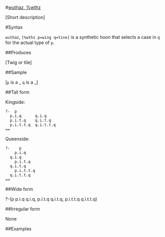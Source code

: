 #[wuthaz, %wthz](#wthz)

[Short description]

#Syntax

`wuthaz`, `[%wthz p=wing q=tine]` is a synthetic hoon that
selects a case in `q` for the actual type of `p`.

##Produces

[Twig or tile]

##Sample

[`p` is a _
`q` is a _]

##Tall form

Kingside:

    ?-  p
      p.i.q      q.i.q
      p.i.t.q    q.i.t.q
      p.i.t.t.q  q.i.t.t.q
    ==

Queenside:

    ?-    p
        p.i.q      
      q.i.q
        p.i.t.q    
      q.i.t.q
        p.i.t.t.q  
      q.i.t.t.q
    ==

##Wide form

?-(p p.i.q q.i.q, p.i.t.q q.i.t.q, p.i.t.t.q q.i.t.t.q)

##Irregular form

None

##Examples



